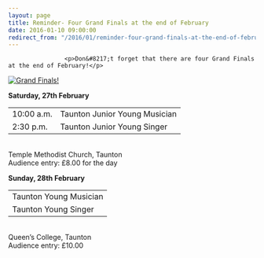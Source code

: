```yaml
---
layout: page
title: Reminder- Four Grand Finals at the end of February
date: 2016-01-10 09:00:00
redirect_from: "/2016/01/reminder-four-grand-finals-at-the-end-of-february/"
---
```

<section>

                    
                    <p>Don&#8217;t forget that there are four Grand Finals at the end of February!</p>
<p><a href="http://www.tauntonfestival.org.uk/wp-content/uploads/2016/01/TYS_TYM_Grand_Finals.pdf" onclick="_gaq.push(['_trackEvent','download','http://www.tauntonfestival.org.uk/wp-content/uploads/2016/01/TYS_TYM_Grand_Finals.pdf']);" rel=""><img src="http://www.tauntonfestival.org.uk/wp-content/uploads/2016/01/TYS_TYM_Grand_Finals_resized.png" alt="Grand Finals!" class="size-full wp-image-1673" srcset="http://www.tauntonfestival.org.uk/wp-content/uploads/2016/01/TYS_TYM_Grand_Finals_resized-212x300.png 212w, http://www.tauntonfestival.org.uk/wp-content/uploads/2016/01/TYS_TYM_Grand_Finals_resized.png 508w" sizes="(max-width: 508px) 100vw, 508px" /></a></p>
<p><strong>Saturday, 27th February</strong><br />
<div class="table-responsive"><table  style="width:100%; "  class="easy-table easy-table-default " border="0">
<tbody>
<tr><td >10:00 a.m.</td>
<td >Taunton Junior Young Musician</td>
</tr>

<tr><td >2:30 p.m.</td>
<td >Taunton Junior Young Singer</td>
</tr>
</tbody></table></div><br />
Temple Methodist Church, Taunton<br />
Audience entry: £8.00 for the day</p>
<p><strong>Sunday, 28th February</strong><br />
<div class="table-responsive"><table  style="width:100%; "  class="easy-table easy-table-default " border="0">
<tbody>
<tr><td >Taunton Young Musician</td>
</tr>

<tr><td >Taunton Young Singer</td>
</tr>
</tbody></table></div><br />
Queen&#8217;s College, Taunton<br />
Audience entry: £10.00</p>

                
</section>
